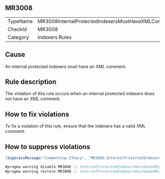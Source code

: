 ## MR3008

<table>
<tr>
  <td>TypeName</td>
  <td>MR3008InternalProtectedIndexersMustHaveXMLComment</td>
</tr>
<tr>
  <td>CheckId</td>
  <td>MR3008</td>
</tr>
<tr>
  <td>Category</td>
  <td>Indexers Rules</td>
</tr>
</table>

## Cause

An internal protected indexers must have an XML comment.

## Rule description

The violation of this rule occurs when an internal protected indexers does not have an XML comment.

## How to fix violations

To fix a violation of this rule, ensure that the indexers has a valid XML comment.

## How to suppress violations

```csharp
[SuppressMessage("CommentCop.CSharp", "MR3008:InternalProtectedIndexersMustHaveXMLComment", Justification = "Reviewed.")]
```

```csharp
#pragma warning disable MR3008 // InternalProtectedIndexersMustHaveXMLComment
#pragma warning restore MR3008 // InternalProtectedIndexersMustHaveXMLComment
```